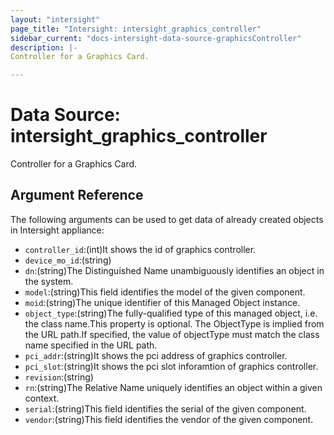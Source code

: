 ```yaml
---
layout: "intersight"
page_title: "Intersight: intersight_graphics_controller"
sidebar_current: "docs-intersight-data-source-graphicsController"
description: |-
Controller for a Graphics Card.

---
```


# Data Source: intersight_graphics_controller
Controller for a Graphics Card.

## Argument Reference
The following arguments can be used to get data of already created objects in Intersight appliance:
* `controller_id`:(int)It shows the id of graphics controller.
* `device_mo_id`:(string)
* `dn`:(string)The Distinguished Name unambiguously identifies an object in the system.
* `model`:(string)This field identifies the model of the given component.
* `moid`:(string)The unique identifier of this Managed Object instance.
* `object_type`:(string)The fully-qualified type of this managed object, i.e. the class name.This property is optional. The ObjectType is implied from the URL path.If specified, the value of objectType must match the class name specified in the URL path.
* `pci_addr`:(string)It shows the pci address of graphics controller.
* `pci_slot`:(string)It shows the pci slot inforamtion of graphics controller.
* `revision`:(string)
* `rn`:(string)The Relative Name uniquely identifies an object within a given context.
* `serial`:(string)This field identifies the serial of the given component.
* `vendor`:(string)This field identifies the vendor of the given component.

